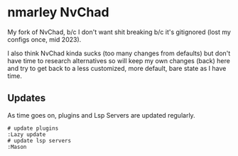 # nmarley NvChad

My fork of NvChad, b/c I don't want shit breaking b/c it's gitignored (lost my
configs once, mid 2023).

I also think NvChad kinda sucks (too many changes from defaults) but don't have
time to research alternatives so will keep my own changes (back) here and try to get back to a less customized, more default, bare state as I have time.

## Updates

As time goes on, plugins and Lsp Servers are updated regularly.

```
# update plugins
:Lazy update
# update lsp servers
:Mason
```
